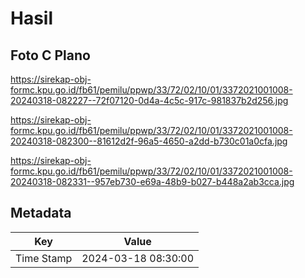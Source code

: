 # Hasil

## Foto C Plano

https://sirekap-obj-formc.kpu.go.id/fb61/pemilu/ppwp/33/72/02/10/01/3372021001008-20240318-082227--72f07120-0d4a-4c5c-917c-981837b2d256.jpg

https://sirekap-obj-formc.kpu.go.id/fb61/pemilu/ppwp/33/72/02/10/01/3372021001008-20240318-082300--81612d2f-96a5-4650-a2dd-b730c01a0cfa.jpg

https://sirekap-obj-formc.kpu.go.id/fb61/pemilu/ppwp/33/72/02/10/01/3372021001008-20240318-082331--957eb730-e69a-48b9-b027-b448a2ab3cca.jpg


## Metadata

| Key        | Value               |
| ---------- | ------------------- |
| Time Stamp | 2024-03-18 08:30:00 |



